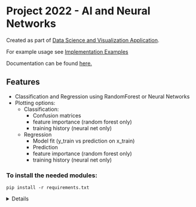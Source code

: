 # Project 2022 - AI and Neural Networks


Created as part of [Data Science and Visualization Application](https://github.com/YuganshuWadhwa/Data-Science-and-Visualization-Application).

For example usage see [Implementation Examples](Implementation_Examples.ipynb)

Documentation can be found [here.](https://oop-22-ai-nn.readthedocs.io/en/latest/)

## Features
* Classification and Regression using RandomForest or Neural Networks
* Plotting options:
  * Classification:
    * Confusion matrices
    * feature importance (random forest only)
    * training history (neural net only)
  * Regression
    * Model fit (y_train vs prediction on x_train)
    * Prediction
    * feature importance (random forest only)
    * training history (neural net only)

### To install the needed modules:
```
pip install -r requirements.txt
```


<details>

### Classification Data Parameters:


| Parameter Name   | Type             | Range / Values                                                                                              | Default Value  | Used for       | Description                                                                                                                                 |
|------------------|------------------|-------------------------------------------------------------------------------------------------------------|----------------|----------------|---------------------------------------------------------------------------------------------------------------------------------------------|
| Data             | Pandas Dataframe | -                                                                                                           | -              | General        | Contains the dataset                                                                                                                        |
| test_size        | float            | 0.2-0.8                                                                                                     | 0.2            | General        | Share/Percentage of Data used for testing, if pretrained model is used, all data (0.99) will be used for testing                            |
| x_labels         | list[str]        | headers from dataframe                                                                                      | None           | General        | Labels used as evidence for the classification, if None all but y will be used                                                              |
| y_label          | str              | header from dataframe                                                                                       | None           | General        | Label of column that contains the classes, if None final column will be used                                                                |
| hidden_layers    | array of ints    | [32]-[4096, 4096, 4096, 4096, 4096]                                                                         | [64, 64]       | Neural Net     | Nodes for each hidden layer, every entry in the array creates a hidden layer with as many nodes as the entry's value                        |
| training_epochs  | int              | 1 - 200                                                                                                     | 10             | Neural Net     |                                                                                                                                             |
| activation_func  | string           | elu, relu, linear, sigmoid, hard_sigmoid, softmax, softplus, tanh, exponential, gelu, selu, softsign, swish | "relu"         | Neural Net     | https://www.tensorflow.org/api_docs/python/tf/keras/activations                                                                             |
| validation_split | Bool             |                                                                                                             | True           | Neural Net     | Whether during the training a part of the data will already be used for testing after each epoch, needed for accuracy/loss per epoch graphs |
| trees            | int              | 1 - 10.000                                                                                                  | 100            | Random Forest  | Number of trees in the forest                                                                                                               |
| model            |                  |                                                                                                             | None           | General        | Allows user uploaded pre-trained models                                                                                                     |



### Regression Data Parameters



| Input Name        | Type             | Range / Values                                                                                              | Default Value | Used for      | Description                                                                                                                                 |
|-------------------|------------------|-------------------------------------------------------------------------------------------------------------|---------------|---------------|---------------------------------------------------------------------------------------------------------------------------------------------|
| Data              | Pandas Dataframe | -                                                                                                           | -             | General       | Contains the dataset                                                                                                                        |
| test_size         | float            | 0.2-0.8                                                                                                     | 0.2           | General       | Share/Percentage of Data used for testing, if pretrained model is used, all data (0.99) will be used for testing                            |
| x_labels          | list[str]        | headers from dataframe                                                                                      | None          | General       | Labels used as evidence for the classification, if None all but y will be used                                                              |
| y_label           | str              | header from dataframe                                                                                       | None          | General       | Label of column that contains the classes, if None final column will be used                                                                |
| n_values          | int              | 20 - test_size*len(data)                                                                                    | 50            | General       | Determines how many values are plotted in output graphs                                                                                     |
| hidden_layers     | array of ints    | [32]-[4096, 4096, 4096, 4096, 4096]                                                                         | [64, 64]      | Neural Net    | Nodes for each hidden layer, every entry in the array creates a hidden layer with as many nodes as the entry's value                        |
| training_epochs   | int              | 1 - 200                                                                                                     | 10            | Neural Net    |                                                                                                                                             |
| activation_func   | string           | elu, relu, linear, sigmoid, hard_sigmoid, softmax, softplus, tanh, exponential, gelu, selu, softsign, swish | "relu"        | Neural Net    | https://www.tensorflow.org/api_docs/python/tf/keras/activations                                                                             |
| trees             | int              | 1 - 10.000                                                                                                  | 100           | Random Forest | Number of trees in the forest                                                                                                               |
| model             |                  |                                                                                                             | None          | General       | Allows user uploaded pre-trained models                                                                                                     |

</details>


